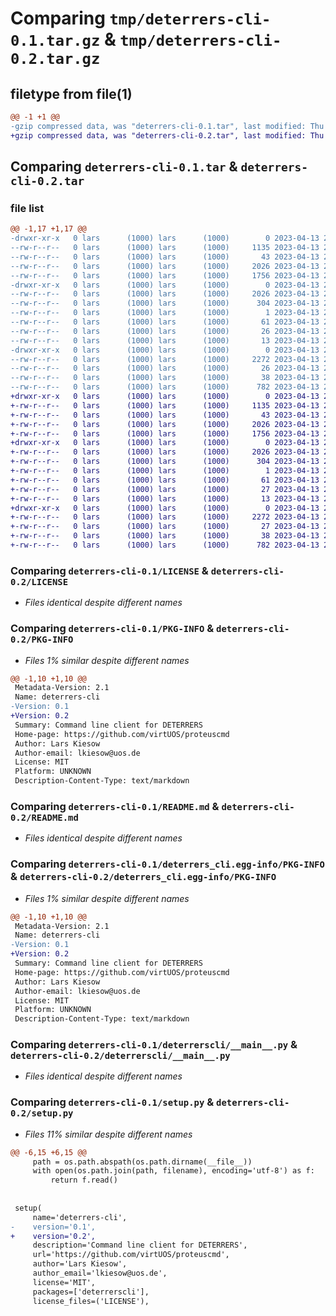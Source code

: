 # Comparing `tmp/deterrers-cli-0.1.tar.gz` & `tmp/deterrers-cli-0.2.tar.gz`

## filetype from file(1)

```diff
@@ -1 +1 @@
-gzip compressed data, was "deterrers-cli-0.1.tar", last modified: Thu Apr 13 21:53:55 2023, max compression
+gzip compressed data, was "deterrers-cli-0.2.tar", last modified: Thu Apr 13 21:56:09 2023, max compression
```

## Comparing `deterrers-cli-0.1.tar` & `deterrers-cli-0.2.tar`

### file list

```diff
@@ -1,17 +1,17 @@
-drwxr-xr-x   0 lars      (1000) lars      (1000)        0 2023-04-13 21:53:55.980478 deterrers-cli-0.1/
--rw-r--r--   0 lars      (1000) lars      (1000)     1135 2023-04-13 21:11:45.000000 deterrers-cli-0.1/LICENSE
--rw-r--r--   0 lars      (1000) lars      (1000)       43 2023-04-13 21:06:33.000000 deterrers-cli-0.1/MANIFEST.in
--rw-r--r--   0 lars      (1000) lars      (1000)     2026 2023-04-13 21:53:55.980478 deterrers-cli-0.1/PKG-INFO
--rw-r--r--   0 lars      (1000) lars      (1000)     1756 2023-04-13 21:53:30.000000 deterrers-cli-0.1/README.md
-drwxr-xr-x   0 lars      (1000) lars      (1000)        0 2023-04-13 21:53:55.980478 deterrers-cli-0.1/deterrers_cli.egg-info/
--rw-r--r--   0 lars      (1000) lars      (1000)     2026 2023-04-13 21:53:55.000000 deterrers-cli-0.1/deterrers_cli.egg-info/PKG-INFO
--rw-r--r--   0 lars      (1000) lars      (1000)      304 2023-04-13 21:53:55.000000 deterrers-cli-0.1/deterrers_cli.egg-info/SOURCES.txt
--rw-r--r--   0 lars      (1000) lars      (1000)        1 2023-04-13 21:53:55.000000 deterrers-cli-0.1/deterrers_cli.egg-info/dependency_links.txt
--rw-r--r--   0 lars      (1000) lars      (1000)       61 2023-04-13 21:53:55.000000 deterrers-cli-0.1/deterrers_cli.egg-info/entry_points.txt
--rw-r--r--   0 lars      (1000) lars      (1000)       26 2023-04-13 21:53:55.000000 deterrers-cli-0.1/deterrers_cli.egg-info/requires.txt
--rw-r--r--   0 lars      (1000) lars      (1000)       13 2023-04-13 21:53:55.000000 deterrers-cli-0.1/deterrers_cli.egg-info/top_level.txt
-drwxr-xr-x   0 lars      (1000) lars      (1000)        0 2023-04-13 21:53:55.980478 deterrers-cli-0.1/deterrerscli/
--rw-r--r--   0 lars      (1000) lars      (1000)     2272 2023-04-13 21:39:15.000000 deterrers-cli-0.1/deterrerscli/__main__.py
--rw-r--r--   0 lars      (1000) lars      (1000)       26 2023-04-13 21:08:53.000000 deterrers-cli-0.1/requirements.txt
--rw-r--r--   0 lars      (1000) lars      (1000)       38 2023-04-13 21:53:55.980478 deterrers-cli-0.1/setup.cfg
--rw-r--r--   0 lars      (1000) lars      (1000)      782 2023-04-13 21:22:29.000000 deterrers-cli-0.1/setup.py
+drwxr-xr-x   0 lars      (1000) lars      (1000)        0 2023-04-13 21:56:09.573636 deterrers-cli-0.2/
+-rw-r--r--   0 lars      (1000) lars      (1000)     1135 2023-04-13 21:11:45.000000 deterrers-cli-0.2/LICENSE
+-rw-r--r--   0 lars      (1000) lars      (1000)       43 2023-04-13 21:06:33.000000 deterrers-cli-0.2/MANIFEST.in
+-rw-r--r--   0 lars      (1000) lars      (1000)     2026 2023-04-13 21:56:09.572636 deterrers-cli-0.2/PKG-INFO
+-rw-r--r--   0 lars      (1000) lars      (1000)     1756 2023-04-13 21:53:30.000000 deterrers-cli-0.2/README.md
+drwxr-xr-x   0 lars      (1000) lars      (1000)        0 2023-04-13 21:56:09.572636 deterrers-cli-0.2/deterrers_cli.egg-info/
+-rw-r--r--   0 lars      (1000) lars      (1000)     2026 2023-04-13 21:56:09.000000 deterrers-cli-0.2/deterrers_cli.egg-info/PKG-INFO
+-rw-r--r--   0 lars      (1000) lars      (1000)      304 2023-04-13 21:56:09.000000 deterrers-cli-0.2/deterrers_cli.egg-info/SOURCES.txt
+-rw-r--r--   0 lars      (1000) lars      (1000)        1 2023-04-13 21:56:09.000000 deterrers-cli-0.2/deterrers_cli.egg-info/dependency_links.txt
+-rw-r--r--   0 lars      (1000) lars      (1000)       61 2023-04-13 21:56:09.000000 deterrers-cli-0.2/deterrers_cli.egg-info/entry_points.txt
+-rw-r--r--   0 lars      (1000) lars      (1000)       27 2023-04-13 21:56:09.000000 deterrers-cli-0.2/deterrers_cli.egg-info/requires.txt
+-rw-r--r--   0 lars      (1000) lars      (1000)       13 2023-04-13 21:56:09.000000 deterrers-cli-0.2/deterrers_cli.egg-info/top_level.txt
+drwxr-xr-x   0 lars      (1000) lars      (1000)        0 2023-04-13 21:56:09.572636 deterrers-cli-0.2/deterrerscli/
+-rw-r--r--   0 lars      (1000) lars      (1000)     2272 2023-04-13 21:39:15.000000 deterrers-cli-0.2/deterrerscli/__main__.py
+-rw-r--r--   0 lars      (1000) lars      (1000)       27 2023-04-13 21:55:40.000000 deterrers-cli-0.2/requirements.txt
+-rw-r--r--   0 lars      (1000) lars      (1000)       38 2023-04-13 21:56:09.573636 deterrers-cli-0.2/setup.cfg
+-rw-r--r--   0 lars      (1000) lars      (1000)      782 2023-04-13 21:56:01.000000 deterrers-cli-0.2/setup.py
```

### Comparing `deterrers-cli-0.1/LICENSE` & `deterrers-cli-0.2/LICENSE`

 * *Files identical despite different names*

### Comparing `deterrers-cli-0.1/PKG-INFO` & `deterrers-cli-0.2/PKG-INFO`

 * *Files 1% similar despite different names*

```diff
@@ -1,10 +1,10 @@
 Metadata-Version: 2.1
 Name: deterrers-cli
-Version: 0.1
+Version: 0.2
 Summary: Command line client for DETERRERS
 Home-page: https://github.com/virtUOS/proteuscmd
 Author: Lars Kiesow
 Author-email: lkiesow@uos.de
 License: MIT
 Platform: UNKNOWN
 Description-Content-Type: text/markdown
```

### Comparing `deterrers-cli-0.1/README.md` & `deterrers-cli-0.2/README.md`

 * *Files identical despite different names*

### Comparing `deterrers-cli-0.1/deterrers_cli.egg-info/PKG-INFO` & `deterrers-cli-0.2/deterrers_cli.egg-info/PKG-INFO`

 * *Files 1% similar despite different names*

```diff
@@ -1,10 +1,10 @@
 Metadata-Version: 2.1
 Name: deterrers-cli
-Version: 0.1
+Version: 0.2
 Summary: Command line client for DETERRERS
 Home-page: https://github.com/virtUOS/proteuscmd
 Author: Lars Kiesow
 Author-email: lkiesow@uos.de
 License: MIT
 Platform: UNKNOWN
 Description-Content-Type: text/markdown
```

### Comparing `deterrers-cli-0.1/deterrerscli/__main__.py` & `deterrers-cli-0.2/deterrerscli/__main__.py`

 * *Files identical despite different names*

### Comparing `deterrers-cli-0.1/setup.py` & `deterrers-cli-0.2/setup.py`

 * *Files 11% similar despite different names*

```diff
@@ -6,15 +6,15 @@
     path = os.path.abspath(os.path.dirname(__file__))
     with open(os.path.join(path, filename), encoding='utf-8') as f:
         return f.read()
 
 
 setup(
     name='deterrers-cli',
-    version='0.1',
+    version='0.2',
     description='Command line client for DETERRERS',
     url='https://github.com/virtUOS/proteuscmd',
     author='Lars Kiesow',
     author_email='lkiesow@uos.de',
     license='MIT',
     packages=['deterrerscli'],
     license_files=('LICENSE'),
```

